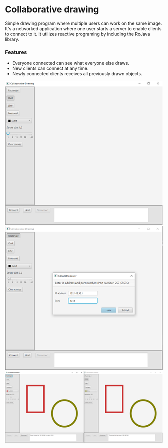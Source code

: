 # Collaborative drawing #

Simple drawing program where multiple users can work on the same image. It's a networked application where one user starts a server to enable clients to connect to it. It utilizes reactive programing by including the RxJava library.

### Features ###
- Everyone connected can see what everyone else draws.
- New clients can connect at any time.
- Newly connected clients receives all previously drawn objects.

![Collaborative Drawing](img/collaborative-drawing-01.png)
![Connect to server](img/collaborative-drawing-02.png)
![Client/server drawing](img/collaborative-drawing-03.png)